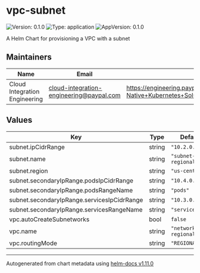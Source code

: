 # vpc-subnet

![Version: 0.1.0](https://img.shields.io/badge/Version-0.1.0-informational?style=flat-square) ![Type: application](https://img.shields.io/badge/Type-application-informational?style=flat-square) ![AppVersion: 0.1.0](https://img.shields.io/badge/AppVersion-0.1.0-informational?style=flat-square)

A Helm Chart for provisioning a VPC with a subnet

## Maintainers

| Name | Email | Url |
| ---- | ------ | --- |
| Cloud Integration Engineering | <cloud-integration-engineering@paypal.com> | <https://engineering.paypalcorp.com/confluence/display/BIO/Dewpoint+Cloud-Native+Kubernetes+Solutions> |

## Values

| Key | Type | Default | Description |
|-----|------|---------|-------------|
| subnet.ipCidrRange | string | `"10.2.0.0/16"` |  |
| subnet.name | string | `"subnet-regional"` |  |
| subnet.region | string | `"us-central1"` |  |
| subnet.secondaryIpRange.podsIpCidrRange | string | `"10.4.0.0/16"` |  |
| subnet.secondaryIpRange.podsRangeName | string | `"pods"` |  |
| subnet.secondaryIpRange.servicesIpCidrRange | string | `"10.3.0.0/16"` |  |
| subnet.secondaryIpRange.servicesRangeName | string | `"services"` |  |
| vpc.autoCreateSubnetworks | bool | `false` |  |
| vpc.name | string | `"network-regional"` |  |
| vpc.routingMode | string | `"REGIONAL"` |  |

----------------------------------------------
Autogenerated from chart metadata using [helm-docs v1.11.0](https://github.com/norwoodj/helm-docs/releases/v1.11.0)
